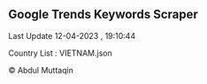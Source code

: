 

## Google Trends Keywords Scraper 
 
Last Update 12-04-2023 , 19:10:44

Country List :
VIETNAM.json



© Abdul Muttaqin 
